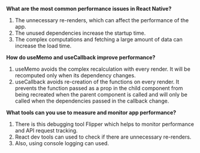 **What are the most common performance issues in React Native?**
1. The unnecessary re-renders, which can affect the performance of the app.
2. The unused dependencies increase the startup time.
3. The complex computations and fetching a large amount of data can increase the load time.

**How do useMemo and useCallback improve performance?**
1. useMemo avoids the complex recalculation with every render. It will be recomputed only when its dependency changes.
2. useCallback avoids re-creation of the functions on every render. It prevents the function passed as a prop in the child component from being recreated when the parent component is called and will only be called when the dependencies passed in the callback change.

**What tools can you use to measure and monitor app performance?**
1. There is this debugging tool Flipper which helps to monitor performance and API request tracking.
2. React dev tools can used to check if there are unnecessary re-renders.
3. Also, using console logging can used.

